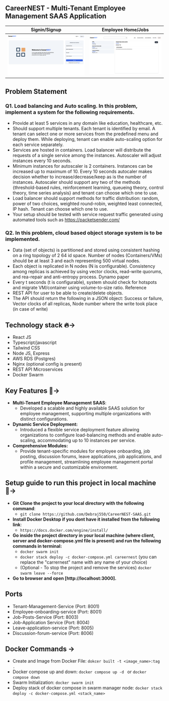 ## CareerNEST - Multi-Tenant Employee Management SAAS Application

| Signin/Signup                  | Employee Home/Jobs             |
| ------------------------------ | ------------------------------ |
| ![Image1](github_images/1.png) | ![Image2](github_images/2.png) |

## Problem Statement

### Q1. Load balancing and Auto scaling. In this problem, implement a system for the following requirements.

- Provide at least 5 services in any domain like education, healthcare, etc.
- Should support multiple tenants. Each tenant is identified by email. A tenant can select one
  or more services from the predefined menu and deploy them. While deploying, tenant can
  enable auto-scaling option for each service separately.
- Services are hosted in containers. Load balancer will distribute the requests of a single service
  among the instances. Autoscaler will adjust instances every 10 seconds.
- Minimum instances for autoscaler is 2 containers. Instances can be increased up to maximum
  of 10. Every 10 seconds autocaler makes decision whether to increase/decrease/keep as is
  the number of instances. Autoscaler should support any two of the methods {threshold-based
  rules, reinforcement learning, queueing theory, control theory, time series analysis} and
  tenant can choose which one to use.
- Load balancer should support methods for traffic distribution: random, power of two choices,
  weighted round-robin, weighted least connected, IP hash. Tenant can choose which one to
  use.
- Your setup should be tested with service request traffic generated using automated tools
  such as https://packetsender.com/

### Q2. In this problem, cloud based object storage system is to be implemented.

- Data (set of objects) is partitioned and stored using consistent hashing on a ring topology of
  2
  64 id space. Number of nodes (Containers/VMs) should be at least 3 and each representing
  500 virtual nodes.
- Each object is replicated in N nodes (N is configurable). Consistency among replicas is
  achieved by using vector clocks, read-write quorums, and rea-repair and anti-entropy process.
  Dynamo paper
- Every t seconds (t is configurable), system should check for hotspots and migrate
  VM/container using volume-to-size ratio. Reference
- REST API for user to be able to create/delete objects.
- The API should return the following in a JSON object: Success or failure, Vector clocks of
  all replicas, Node number where the write took place (in case of write)

## Technology stack 🔥->

- React JS
- Typescript/javascript
- Tailwind CSS
- Node JS, Express
- AWS RDS (Postgres)
- Nginx (optional config is present)
- REST API Microservices
- Docker Swarm

## Key Features 🌟->

- **Multi-Tenant Employee Management SAAS**:
  - Developed a scalable and highly available SAAS solution for employee management, supporting multiple organizations with distinct configurations.
- **Dynamic Service Deployment:**
  - Introduced a flexible service deployment feature allowing organizations to configure load-balancing methods and enable auto-scaling, accommodating up to 10 instances per service.
- **Comprehensive Modules:**
  - Provide tenant-specific modules for employee onboarding, job posting, discussion forums, leave applications, job applications, and profile management, streamlining employee management portal within a secure and customizable environment.

## Setup guide to run this project in local machine 🚀->

- **Git Clone the project to your local directory with the following command**:
  - `git clone https://github.com/Debraj550/CareerNEST-SAAS.git`
- **Install Docker Desktop if you dont have it installed from the following link**:
  - `https://docs.docker.com/engine/install/`
- **Go inside the project directory in your local machine (where client, server and docker-compose.yml file is present) and run the following commands in terminal:**
  - `docker swarm init`
  - `docker stack deploy -c docker-compose.yml careernest` (you can replace the "carrernest" name with any name of your choice)
  - (Optional - To stop the project and remove the services) `docker swarm leave --force`
- **Go to browser and open [http://localhost:3000].**

## Ports

- Tenant-Management-Service (Port: 8001)
- Employee-onboarding-service (Port: 8001)
- Job-Posts-Service (Port: 8003)
- Job-Application Service (Port: 8004)
- Leave-application-service (Port: 8005)
- Discussion-forum-service (Port: 8006)

## Docker Commands ->

- Create and Image from Docker File: `dokcer built -t <image_name>:tag .`
- Docker compose up and down: `docker compose up -d ` or `docker compose down`
- Swarm Initialization: `docker swarm init`
- Deploy stack of docker compose in swarm manager node: `docker stack deploy -c docker-compose.yml <stack_name>`
